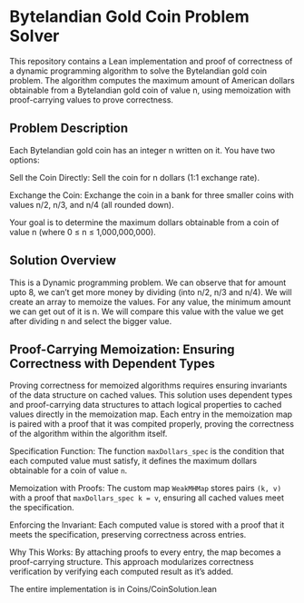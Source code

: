 # Bytelandian Gold Coin Problem Solver

This repository contains a Lean implementation and proof of correctness of a dynamic programming algorithm to solve the Bytelandian gold coin problem. The algorithm computes the maximum amount of American dollars obtainable from a Bytelandian gold coin of value n, using memoization with proof-carrying values to prove correctness.

## Problem Description

Each Bytelandian gold coin has an integer n written on it. You have two options:

Sell the Coin Directly: Sell the coin for n dollars (1:1 exchange rate).

Exchange the Coin: Exchange the coin in a bank for three smaller coins with values n/2, n/3, and n/4 (all rounded down).

Your goal is to determine the maximum dollars obtainable from a coin of value n (where 0 ≤ n ≤ 1,000,000,000).

## Solution Overview

This is a Dynamic programming problem. We can observe that for amount upto 8, we can’t get more money by dividing (into n/2, n/3 and n/4). We will create an array to memoize the values. For any value, the minimum amount we can get out of it is n. We will compare this value with the value we get after dividing n and select the bigger value.

## Proof-Carrying Memoization: Ensuring Correctness with Dependent Types

Proving correctness for memoized algorithms requires ensuring invariants of the data structure on cached values. This solution uses dependent types and proof-carrying data structures to attach logical properties to cached values directly in the memoization map. Each entry in the memoization map is paired with a proof that it was compited properly, proving the correctness of the algorithm within the algorithm itself.

Specification Function: The function `maxDollars_spec` is the condition that each computed value must satisfy, it defines the maximum dollars obtainable for a coin of value `n`.

Memoization with Proofs: The custom map `WeakMHMap` stores pairs `(k, v)` with a proof that `maxDollars_spec k = v`, ensuring all cached values meet the specification.

Enforcing the Invariant: Each computed value is stored with a proof that it meets the specification, preserving correctness across entries.

Why This Works: By attaching proofs to every entry, the map becomes a proof-carrying structure. This approach modularizes correctness verification by verifying each computed result as it’s added.

The entire implementation is in Coins/CoinSolution.lean
